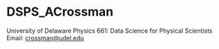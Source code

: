 # DSPS_ACrossman
University of Delaware Physics 661: Data Science for Physical Scientists <br/>
Email: crossman@udel.edu

